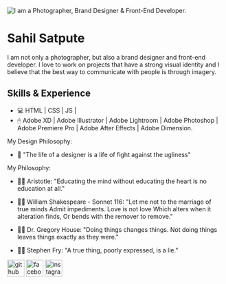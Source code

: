 ![I am a Photographer, Brand Designer & Front-End Developer.](https://i.postimg.cc/T3Pg8fVc/Profile-mage.jpg)

# Sahil Satpute

I am not only a photographer, but also a brand designer and front-end developer. I love to work on projects that have a strong visual identity and I believe that the best way to communicate with people is through imagery.

## Skills & Experience
* 💻 HTML | CSS | JS |
* 🖱 Adobe XD | Adobe Illustrator | Adobe Lightroom | Adobe Photoshop | Adobe Premiere Pro | Adobe After Effects | Adobe Dimension.

My Design Philosophy:

- 📏 "The life of a designer is a life of fight against the ugliness"

My Philosophy:

- 🧑‍💻 Aristotle:
"Educating the mind without educating the heart is no education at all."

- 🧑‍💻 William Shakespeare - Sonnet 116:
"Let me not to the marriage of true minds
Admit impediments. Love is not love
Which alters when it alteration finds,
Or bends with the remover to remove."

- 🧑‍💻 Dr. Gregory House:
"Doing things changes things. Not doing things leaves things exactly as they were."

- 🧑‍💻 Stephen Fry:
"A true thing, poorly expressed, is a lie."

[<img src='https://cdn.jsdelivr.net/npm/simple-icons@3.0.1/icons/github.svg' alt='github' height='40'>](https://github.com/exploresahil)  [<img src='https://cdn.jsdelivr.net/npm/simple-icons@3.0.1/icons/facebook.svg' alt='facebook' height='40'>](https://www.facebook.com/sahil.satpute)  [<img src='https://cdn.jsdelivr.net/npm/simple-icons@3.0.1/icons/instagram.svg' alt='instagram' height='40'>](https://www.instagram.com/explore.sahil/)  

